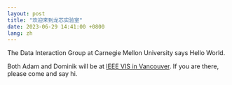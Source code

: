 ```yaml
---
layout: post
title: "欢迎来到龙芯实验室"
date: 2023-06-29 14:41:00 +0800
lang: zh
---
```


The Data Interaction Group at Carnegie Mellon University says Hello World.

Both Adam and Dominik will be at [IEEE VIS in Vancouver](http://ieeevis.org/year/2019/welcome). If you are there, please come and say hi.
